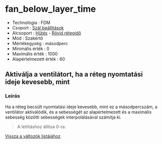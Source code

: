 # fan\_below\_layer\_time

* Technológia : FDM
* Csoport : [Szál beállítások](../filament_settings/filament_settings.md)
* Alcsoport : [Hűtés](../filament_settings/filament_settings.md#refroidissement) - [Rövid rétegidő](fan_below_layer_time.md)
* Mód : Szakértő
* Mértékegység : másodperc
* Minimális érték :  0
* Maximális érték :  1000
* Alapértelmezett érték :  60

## Aktiválja a ventilátort, ha a réteg nyomtatási ideje kevesebb, mint

### Leírás

Ha a réteg becsült nyomtatási ideje kevesebb, mint ez a másodpercszám, a ventilátor aktiválódik, és a sebességét az alapértelmezett és a maximális sebesség közötti sebességek interpolálásával számítja ki.

> A letiltáshoz állítsa 0-ra.

[Vissza a változók listájához](../../variable_list)

